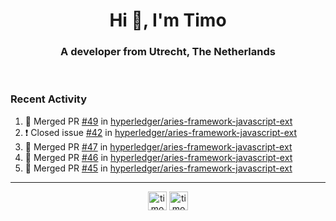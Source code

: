 <h1 align="center">Hi 👋, I'm Timo</h1>
<h3 align="center">A developer from Utrecht, The Netherlands</h3>
<br/>
<!-- https://github.com/rahuldkjain/github-profile-readme-generator --!>

<!--  <p align="left"><img src="https://github-readme-stats.vercel.app/api?username=timoglastra&show_icons=true&count_private=true&" alt="timoglastra" /></p> --!>

<!--
Github language stats
<p align="left"><img src="https://github-readme-stats.vercel.app/api/top-langs/?username=timoglastra&layout=compact" alt="timoglastra" /><p>
-->

<!-- Codestats language stats -->
<!-- <p align="left"><img src="https://codestats-readme.vercel.app/api/top-langs/?username=timoglastra&layout=compact&language_count=12" alt="timoglastra" /><p>    --!>
  
<h3>Recent Activity</h3>

<!--START_SECTION:activity-->
1. 🎉 Merged PR [#49](https://github.com/hyperledger/aries-framework-javascript-ext/pull/49) in [hyperledger/aries-framework-javascript-ext](https://github.com/hyperledger/aries-framework-javascript-ext)
2. ❗️ Closed issue [#42](https://github.com/hyperledger/aries-framework-javascript-ext/issues/42) in [hyperledger/aries-framework-javascript-ext](https://github.com/hyperledger/aries-framework-javascript-ext)
3. 🎉 Merged PR [#47](https://github.com/hyperledger/aries-framework-javascript-ext/pull/47) in [hyperledger/aries-framework-javascript-ext](https://github.com/hyperledger/aries-framework-javascript-ext)
4. 🎉 Merged PR [#46](https://github.com/hyperledger/aries-framework-javascript-ext/pull/46) in [hyperledger/aries-framework-javascript-ext](https://github.com/hyperledger/aries-framework-javascript-ext)
5. 🎉 Merged PR [#45](https://github.com/hyperledger/aries-framework-javascript-ext/pull/45) in [hyperledger/aries-framework-javascript-ext](https://github.com/hyperledger/aries-framework-javascript-ext)
<!--END_SECTION:activity-->

---

<p align="center">
<a href="https://twitter.com/timoglastra" target="blank"><img align="center" src="https://cdn.jsdelivr.net/npm/simple-icons@3.0.1/icons/twitter.svg" alt="timoglastra" height="30" width="30" /></a>
<a href="https://linkedin.com/in/timoglastra" target="blank"><img align="center" src="https://cdn.jsdelivr.net/npm/simple-icons@3.0.1/icons/linkedin.svg" alt="timoglastra" height="30" width="30" /></a>
</p>



